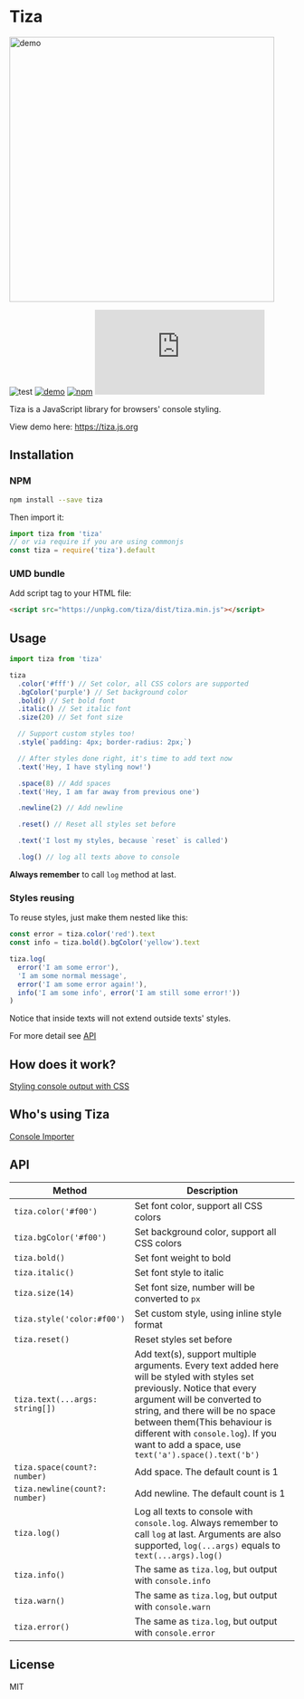 # Tiza

[<img src="https://raw.githubusercontent.com/pd4d10/tiza/master/assets/demo.png" alt="demo" width="468">](https://tiza.js.org)

![test](https://github.com/pd4d10/tiza/workflows/test/badge.svg) [![demo](https://github.com/pd4d10/tiza/workflows/deploy/badge.svg)](https://tiza.js.org) [![npm](https://img.shields.io/npm/v/tiza.svg)](https://www.npmjs.com/package/tiza) [![gzip size](https://img.badgesize.io/https://unpkg.com/tiza/dist/tiza.min.js?compression=gzip)](https://unpkg.com/tiza/dist/tiza.min.js)

Tiza is a JavaScript library for browsers' console styling.

View demo here: https://tiza.js.org

## Installation

### NPM

```sh
npm install --save tiza
```

Then import it:

```js
import tiza from 'tiza'
// or via require if you are using commonjs
const tiza = require('tiza').default
```

### UMD bundle

Add script tag to your HTML file:

```html
<script src="https://unpkg.com/tiza/dist/tiza.min.js"></script>
```

## Usage

```js
import tiza from 'tiza'

tiza
  .color('#fff') // Set color, all CSS colors are supported
  .bgColor('purple') // Set background color
  .bold() // Set bold font
  .italic() // Set italic font
  .size(20) // Set font size

  // Support custom styles too!
  .style(`padding: 4px; border-radius: 2px;`)

  // After styles done right, it's time to add text now
  .text('Hey, I have styling now!')

  .space(8) // Add spaces
  .text('Hey, I am far away from previous one')

  .newline(2) // Add newline

  .reset() // Reset all styles set before

  .text('I lost my styles, because `reset` is called')

  .log() // log all texts above to console
```

**Always remember** to call `log` method at last.

### Styles reusing

To reuse styles, just make them nested like this:

```js
const error = tiza.color('red').text
const info = tiza.bold().bgColor('yellow').text

tiza.log(
  error('I am some error'),
  'I am some normal message',
  error('I am some error again!'),
  info('I am some info', error('I am still some error!'))
)
```

Notice that inside texts will not extend outside texts' styles.

For more detail see [API](#api)

## How does it work?

[Styling console output with CSS](https://developers.google.com/web/tools/chrome-devtools/console/console-write#styling_console_output_with_css)

## Who's using Tiza

[Console Importer](https://github.com/pd4d10/console-importer)

## API

| Method | Description |
| --- | --- |
| `tiza.color('#f00')` | Set font color, support all CSS colors |
| `tiza.bgColor('#f00')` | Set background color, support all CSS colors |
| `tiza.bold()` | Set font weight to bold |
| `tiza.italic()` | Set font style to italic |
| `tiza.size(14)` | Set font size, number will be converted to `px` |
| `tiza.style('color:#f00')` | Set custom style, using inline style format |
| `tiza.reset()` | Reset styles set before |
| `tiza.text(...args: string[])` | Add text(s), support multiple arguments. Every text added here will be styled with styles set previously. Notice that every argument will be converted to string, and there will be no space between them(This behaviour is different with `console.log`). If you want to add a space, use `text('a').space().text('b')` |
| `tiza.space(count?: number)` | Add space. The default count is 1 |
| `tiza.newline(count?: number)` | Add newline. The default count is 1 |
| `tiza.log()` | Log all texts to console with `console.log`. Always remember to call `log` at last. Arguments are also supported, `log(...args)` equals to `text(...args).log()` |
| `tiza.info()` | The same as `tiza.log`, but output with `console.info` |
| `tiza.warn()` | The same as `tiza.log`, but output with `console.warn` |
| `tiza.error()` | The same as `tiza.log`, but output with `console.error` |

## License

MIT
